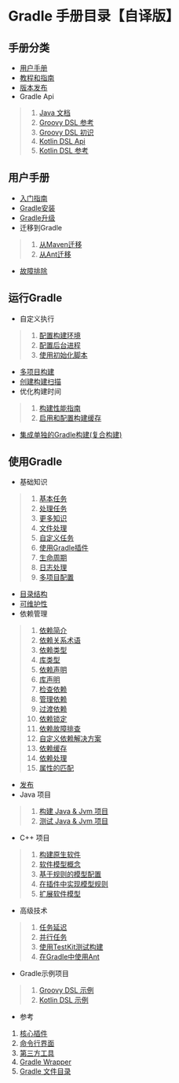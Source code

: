 # Gradle 手册目录【自译版】

## 手册分类

 - [用户手册](./userguide.md)
 - [教程和指南](./tutorials-guides.md)
 - [版本发布](https://docs.gradle.org/current/release-notes.html)
 - Gradle Api
 > 1. [Java 文档](https://docs.gradle.org/current/javadoc/overview-summary.html)
 > 2. [Groovy DSL 参考](https://docs.gradle.org/current/dsl/)
 > 3. [Groovy DSL 初识](https://docs.gradle.org/current/userguide/groovy_build_script_primer.html)
 > 4. [Kotlin DSL Api](https://gradle.github.io/kotlin-dsl-docs/api/)
 > 5. [Kotlin DSL 参考](https://docs.gradle.org/current/userguide/kotlin_dsl.html)


## 用户手册

 - [入门指南](./getting-started.md)
 - [Gradle安装](./installation.md)
 - [Gradle升级](https://docs.gradle.org/current/userguide/upgrading_version_4.html)
 - 迁移到Gradle
 > 1. [从Maven迁移](https://guides.gradle.org/migrating-from-maven/)
 > 2. [从Ant迁移](https://docs.gradle.org/current/userguide/migrating_from_ant.html)
  - [故障排除](https://docs.gradle.org/current/userguide/troubleshooting.html)

## 运行Gradle

 - 自定义执行
 > 1. [配置构建环境](https://docs.gradle.org/current/userguide/build_environment.html)
 > 2. [配置后台进程](https://docs.gradle.org/current/userguide/gradle_daemon.html)
 > 3. [使用初始化脚本](https://docs.gradle.org/current/userguide/init_scripts.html)

 - [多项目构建](https://docs.gradle.org/current/userguide/intro_multi_project_builds.html)
 - [创建构建扫描](https://guides.gradle.org/creating-build-scans/)
 - 优化构建时间
 > 1. [构建性能指南](https://guides.gradle.org/performance/)
 > 2. [启用和配置构建缓存](https://docs.gradle.org/current/userguide/build_cache.html)
 - [集成单独的Gradle构建(复合构建)](https://docs.gradle.org/current/userguide/composite_builds.html)

## 使用Gradle

 - 基础知识
> 1. [基本任务](./tutorial-using-tasks.md)
> 2. [处理任务](https://docs.gradle.org/current/userguide/more_about_tasks.html)
> 3. [更多知识](https://docs.gradle.org/current/userguide/writing_build_scripts.html)
> 4. [文件处理](https://docs.gradle.org/current/userguide/working_with_files.html)
> 5. [自定义任务](https://docs.gradle.org/current/userguide/custom_tasks.html)
> 6. [使用Gradle插件](https://docs.gradle.org/current/userguide/plugins.html)
> 7. [生命周期](https://docs.gradle.org/current/userguide/build_lifecycle.html)
> 8. [日志处理](https://docs.gradle.org/current/userguide/logging.html)
> 9. [多项目配置](https://docs.gradle.org/current/userguide/multi_project_builds.html)

 - [目录结构](https://docs.gradle.org/current/userguide/organizing_gradle_projects.html)
 - [可维护性](https://docs.gradle.org/current/userguide/authoring_maintainable_build_scripts.html)
 - 依赖管理
 > 1. [依赖简介](https://docs.gradle.org/current/userguide/introduction_dependency_management.html)
 > 2. [依赖关系术语](https://docs.gradle.org/current/userguide/dependency_management_terminology.html)
 > 3. [依赖类型](https://docs.gradle.org/current/userguide/dependency_types.html)
 > 4. [库类型](https://docs.gradle.org/current/userguide/repository_types.html)
 > 5. [依赖声明](https://docs.gradle.org/current/userguide/declaring_dependencies.html)
 > 6. [库声明](https://docs.gradle.org/current/userguide/declaring_repositories.html)
 > 7. [检查依赖](https://docs.gradle.org/current/userguide/inspecting_dependencies.html)
 > 8. [管理依赖](https://docs.gradle.org/current/userguide/managing_dependency_configurations.html)
 > 9. [过渡依赖](https://docs.gradle.org/current/userguide/managing_transitive_dependencies.html)
 > 10. [依赖锁定](https://docs.gradle.org/current/userguide/dependency_locking.html)
 > 11. [依赖故障排查](https://docs.gradle.org/current/userguide/troubleshooting_dependency_resolution.html)
 > 12. [自定义依赖解决方案](https://docs.gradle.org/current/userguide/customizing_dependency_resolution_behavior.html)
 > 13. [依赖缓存](https://docs.gradle.org/current/userguide/dependency_cache.html)
 > 14. [依赖处理](https://docs.gradle.org/current/userguide/working_with_dependencies.html)
 > 15. [属性的匹配](https://docs.gradle.org/current/userguide/dependency_management_attribute_based_matching.html)

 - [发布](https://docs.gradle.org/current/userguide/publishing_overview.html)
 - Java 项目
 > 1. [构建 Java & Jvm 项目](https://docs.gradle.org/current/userguide/building_java_projects.html)
 > 2. [测试 Java & Jvm 项目](https://docs.gradle.org/current/userguide/java_testing.html)
 - C++ 项目
 > 1. [构建原生软件](https://docs.gradle.org/current/userguide/native_software.html)
 > 2. [软件模型概念](https://docs.gradle.org/current/userguide/software_model_concepts.html)
 > 3. [基于规则的模型配置](https://docs.gradle.org/current/userguide/software_model.html)
 > 4. [在插件中实现模型规则](https://docs.gradle.org/current/userguide/rule_source.html)
 > 5. [扩展软件模型](https://docs.gradle.org/current/userguide/software_model_extend.html)
 - 高级技术
 > 1. [任务延迟](https://docs.gradle.org/current/userguide/lazy_configuration.html)
 > 2. [并行任务](https://guides.gradle.org/using-the-worker-api/)
 > 3. [使用TestKit测试构建](https://docs.gradle.org/current/userguide/test_kit.html)
 > 4. [在Gradle中使用Ant](https://docs.gradle.org/current/userguide/ant.html)
 - Gradle示例项目
 > 1. [Groovy DSL 示例](https://github.com/gradle/gradle/tree/master/subprojects/docs/src/samples)
 > 2. [Kotlin DSL 示例](https://github.com/gradle/kotlin-dsl/tree/master/samples)
 - 参考
 1. [核心插件](https://docs.gradle.org/current/userguide/plugin_reference.html)
 2. [命令行界面](https://docs.gradle.org/current/userguide/command_line_interface.html)
 3. [第三方工具](https://docs.gradle.org/current/userguide/third_party_integration.html)
 4. [Gradle Wrapper](https://docs.gradle.org/current/userguide/gradle_wrapper.html)
 5. [Gradle 文件目录](https://docs.gradle.org/current/userguide/directory_layout.html)
